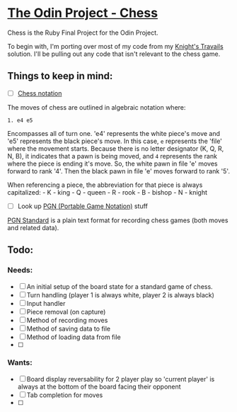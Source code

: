 # [The Odin Project - Chess](https://www.theodinproject.com/lessons/ruby-ruby-final-project)

Chess is the Ruby Final Project for the Odin Project.

To begin with, I'm porting over most of my code from my [Knight's Travails](https://github.com/taladan/TOP-ruby-kt) solution.  I'll be pulling out any code that isn't relevant to the chess game.  

## Things to keep in mind:

- [ ] [Chess notation](https://www.dummies.com/article/home-auto-hobbies/games/board-games/chess/understanding-chess-notation-192295/)

The moves of chess are outlined in algebraic notation where:

`1. e4 e5`

Encompasses all of turn one.  'e4' represents the white piece's move and 'e5' represents the black piece's move.  In this case, `e` represents the 'file' where the movement starts.  Because there is no letter designator (K, Q, R, N, B), it indicates that a pawn is being moved, and `4` represents the rank where the piece is ending it's move.  So, the white pawn in file 'e' moves forward to rank '4'.  Then the black pawn in file 'e' moves forward to rank '5'.

When referencing a piece, the abbreviation for that piece is always capitalized:
    - K - king
    - Q - queen
    - R - rook
    - B - bishop
    - N - knight
    
- [ ] Look up [PGN (Portable Game Notation)](https://en.wikipedia.org/wiki/Portable_Game_Notation) stuff

[PGN Standard](https://ia902908.us.archive.org/26/items/pgn-standard-1994-03-12/PGN_standard_1994-03-12.txt) is a plain text format for recording chess games (both moves and related data).

## Todo:

### Needs:

- [ ] An initial setup of the board state for a standard game of chess. 
- [ ] Turn handling (player 1 is always white, player 2 is always black) 
- [ ] Input handler 
- [ ] Piece removal (on capture)
- [ ] Method of recording moves 
- [ ] Method of saving data to file 
- [ ] Method of loading data from file
- [ ]  

### Wants:
- [ ] Board display reversability for 2 player play so 'current player' is always at the bottom of the board facing their opponent 
- [ ] Tab completion for moves 
- [ ] 